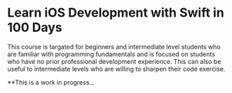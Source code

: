 # Learn iOS Development with Swift in 100 Days

This course is targated for beginners and intermediate level students who are familiar with programming fundamentals and is focused on students who have no prior professional development experience. This can also be useful to intermediate levels who are willing to sharpen their code exercise.

**This is a work in progress...
